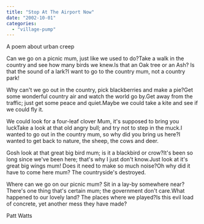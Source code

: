 ```yaml
---
title: "Stop At The Airport Now"
date: "2002-10-01"
categories: 
  - "village-pump"
---
```


A poem about urban creep

Can we go on a picnic mum, just like we used to do?Take a walk in the country and see how many birds we knew.Is that an Oak tree or an Ash? Is that the sound of a lark?I want to go to the country mum, not a country park!

Why can't we go out in the country, pick blackberries and make a pie?Get some wonderful country air and watch the world go by.Get away from the traffic; just get some peace and quiet.Maybe we could take a kite and see if we could fly it.

We could look for a four-leaf clover Mum, it's supposed to bring you luckTake a look at that old angry bull; and try not to step in the muck.I wanted to go out in the country mum, so why did you bring us here?I wanted to get back to nature, the sheep, the cows and deer.

Gosh look at that great big bird mum; is it a blackbird or crow?It's been so long since we've been here; that's why I just don't know.Just look at it's great big wings mum! Does it need to make so much noise?Oh why did it have to come here mum? The countryside's destroyed.

Where can we go on our picnic mum? Sit in a lay-by somewhere near?There's one thing that's certain mum; the government don't care.What happened to our lovely land? The places where we played?Is this evil load of concrete, yet another mess they have made?

Patt Watts
